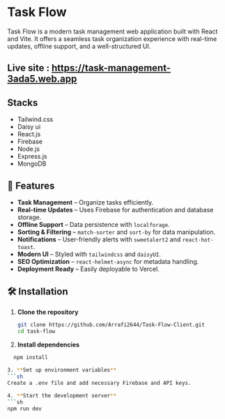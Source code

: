# Task Flow

Task Flow is a modern task management web application built with React and Vite. It offers a seamless task organization experience with real-time updates, offline support, and a well-structured UI.

## Live site : https://task-management-3ada5.web.app

## Stacks
- Tailwind.css
- Daisy ui
- React.js
- Firebase
- Node.js
- Express.js
- MongoDB

## 🚀 Features

- **Task Management** – Organize tasks efficiently.
- **Real-time Updates** – Uses Firebase for authentication and database storage.
- **Offline Support** – Data persistence with `localforage`.
- **Sorting & Filtering** – `match-sorter` and `sort-by` for data manipulation.
- **Notifications** – User-friendly alerts with `sweetalert2` and `react-hot-toast`.
- **Modern UI** – Styled with `tailwindcss` and `daisyUI`.
- **SEO Optimization** – `react-helmet-async` for metadata handling.
- **Deployment Ready** – Easily deployable to Vercel.

## 🛠 Installation

1. **Clone the repository**
   ```sh
   git clone https://github.com/Arrafi2644/Task-Flow-Client.git
   cd task-flow

2. **Install dependencies**
 ```sh
   npm install
   
3. **Set up environment variables**
```sh
Create a .env file and add necessary Firebase and API keys.

4. **Start the development server**
```sh
npm run dev